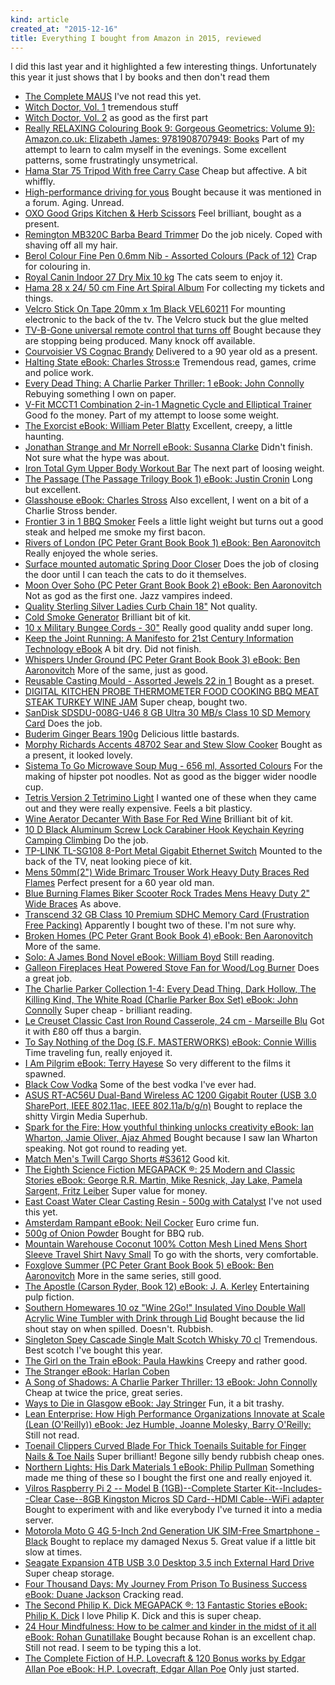 ```yaml
---
kind: article
created_at: "2015-12-16"
title: Everything I bought from Amazon in 2015, reviewed
---
```

I did this last year and it highlighted a few interesting things.  Unfortunately this year  it just shows that I by books and then don't read them

* [The Complete MAUS](https://www.amazon.co.uk/gp/product/0141014083/ref=oh_aui_detailpage_o06_s00?ie=UTF8&psc=1&tag=wwwcoldclimat-21 ) I've not read this yet.
* [Witch Doctor, Vol. 1](https://www.amazon.co.uk/gp/product/1607064413/ref=oh_aui_detailpage_o04_s00ie=UTF8&psc=1&tag=wwwcoldclimat-21) tremendous stuff
* [Witch Doctor, Vol. 2](https://www.amazon.co.uk/gp/product/1607066939/ref=oh_aui_detailpage_o01_s00?ie=UTF8&psc=1&tag=wwwcoldclimat-21) as good as the first part
* [Really RELAXING Colouring Book 9: Gorgeous Geometrics: Volume 9): Amazon.co.uk: Elizabeth James: 9781908707949: Books](https://www.amazon.co.uk/gp/product/1908707941/ref=oh_aui_detailpage_o00_s00?ie=UTF8&psc=1&tag=wwwcoldclimat-21 ) Part of my attempt to learn to calm myself in the evenings. Some excellent patterns, some frustratingly unsymetrical.
* [Hama Star 75 Tripod With free Carry Case](https://www.amazon.co.uk/gp/product/B000EOMQM2/ref=oh_aui_detailpage_o06_s00?ie=UTF8&psc=1&tag=wwwcoldclimat-21 ) Cheap but affective.  A bit whiffly.
* [High-performance driving for yous](https://www.amazon.co.uk/gp/product/B000J3JMAW/ref=oh_aui_detailpage_o00_s00?ie=UTF8&psc=1&tag=wwwcoldclimat-21 ) Bought because it was mentioned in a forum.  Aging. Unread.
* [OXO Good Grips Kitchen & Herb Scissors](https://www.amazon.co.uk/gp/product/B000KILLXM/ref=oh_aui_detailpage_o06_s00?ie=UTF8&psc=1&tag=wwwcoldclimat-21 ) Feel brilliant, bought as a present.
* [Remington MB320C Barba Beard Trimmer](https://www.amazon.co.uk/gp/product/B000OS72Y0/ref=oh_aui_detailpage_o08_s00?ie=UTF8&psc=1&tag=wwwcoldclimat-21 ) Do the job nicely.  Coped with shaving off all my hair.
* [Berol Colour Fine Pen 0.6mm Nib - Assorted Colours (Pack of 12)](https://www.amazon.co.uk/gp/product/B000SHSMGE/ref=oh_aui_detailpage_o00_s01?ie=UTF8&psc=1&tag=wwwcoldclimat-21 ) Crap for colouring in.
* [Royal Canin Indoor 27 Dry Mix 10 kg](https://www.amazon.co.uk/gp/product/B000VJW260/ref=oh_aui_detailpage_o09_s00?ie=UTF8&psc=1&tag=wwwcoldclimat-21 ) The cats seem to enjoy it.
* [Hama 28 x 24/ 50 cm Fine Art Spiral Album](https://www.amazon.co.uk/gp/product/B000VRANHW/ref=oh_aui_detailpage_o01_s00?ie=UTF8&psc=1&tag=wwwcoldclimat-21 ) For collecting my tickets and things.
* [Velcro Stick On Tape 20mm x 1m Black VEL60211](https://www.amazon.co.uk/gp/product/B0017S83PI/ref=oh_aui_detailpage_o03_s00?ie=UTF8&psc=1&tag=wwwcoldclimat-21 ) For mounting electronic to the back of the tv.  The Velcro stuck but the glue melted
* [TV-B-Gone universal remote control that turns off](https://www.amazon.co.uk/gp/product/B0022Q8CIC/ref=oh_aui_detailpage_o05_s00?ie=UTF8&psc=1&tag=wwwcoldclimat-21 ) Bought because they are stopping being produced.  Many knock off available.
* [Courvoisier VS Cognac Brandy](https://www.amazon.co.uk/gp/product/B0029ZEKJQ/ref=oh_aui_detailpage_o00_s00?ie=UTF8&psc=1&tag=wwwcoldclimat-21 ) Delivered to a 90 year old as a present.
* [Halting State eBook: Charles Stross:e](https://www.amazon.co.uk/gp/product/B002TXZR6S/ref=oh_aui_d_detailpage_o09_?ie=UTF8&psc=1&tag=wwwcoldclimat-21 ) Tremendous read, games, crime and police work.
* [Every Dead Thing: A Charlie Parker Thriller: 1 eBook: John Connolly](https://www.amazon.co.uk/gp/product/B002V09224/ref=oh_aui_d_detailpage_o06_?ie=UTF8&psc=1&tag=wwwcoldclimat-21 ) Rebuying something I own on paper.
* [V-Fit MCCT1 Combination 2-in-1 Magnetic Cycle and Elliptical Trainer](https://www.amazon.co.uk/gp/product/B002Y5XHXQ/ref=oh_aui_detailpage_o03_s00?ie=UTF8&psc=1&tag=wwwcoldclimat-21 ) Good fo the money.  Part of my attempt to loose some weight.
* [The Exorcist eBook: William Peter Blatty](https://www.amazon.co.uk/gp/product/B00355ERS8/ref=oh_aui_d_detailpage_o02_?ie=UTF8&psc=1&tag=wwwcoldclimat-21 ) Excellent, creepy, a little haunting.
* [Jonathan Strange and Mr Norrell eBook: Susanna Clarke](https://www.amazon.co.uk/gp/product/B003DVG7QY/ref=oh_aui_d_detailpage_o04_?ie=UTF8&psc=1&tag=wwwcoldclimat-21 ) Didn't finish.  Not sure what the hype was about.
* [Iron Total Gym Upper Body Workout Bar](https://www.amazon.co.uk/gp/product/B003FSTA28/ref=oh_aui_detailpage_o06_s00?ie=UTF8&psc=1&tag=wwwcoldclimat-21 ) The next part of loosing weight.
* [The Passage (The Passage Trilogy Book 1) eBook: Justin Cronin](https://www.amazon.co.uk/gp/product/B003TJA8Y2/ref=oh_aui_d_detailpage_o03_?ie=UTF8&psc=1&tag=wwwcoldclimat-21 ) Long but excellent.
* [Glasshouse eBook: Charles Stross](https://www.amazon.co.uk/gp/product/B00486U2U0/ref=oh_aui_d_detailpage_o00_?ie=UTF8&psc=1&tag=wwwcoldclimat-21 ) Also excellent, I went on a bit of a Charlie Stross bender.
* [Frontier 3 in 1 BBQ Smoker](https://www.amazon.co.uk/gp/product/B004CS2BQC/ref=oh_aui_detailpage_o01_s00?ie=UTF8&psc=1&tag=wwwcoldclimat-21 ) Feels a little light weight but turns out a good steak and helped me smoke my first bacon.
* [Rivers of London (PC Peter Grant Book Book 1) eBook: Ben Aaronovitch](https://www.amazon.co.uk/gp/product/B004K1EC1S/ref=oh_aui_d_detailpage_o07_?ie=UTF8&psc=1&tag=wwwcoldclimat-21 ) Really enjoyed the whole series.
* [Surface mounted automatic Spring Door Closer](https://www.amazon.co.uk/gp/product/B004OROUAG/ref=oh_aui_detailpage_o02_s00?ie=UTF8&psc=1&tag=wwwcoldclimat-21 ) Does the job of closing the door until I can teach the cats to do it themselves.
* [Moon Over Soho (PC Peter Grant Book Book 2) eBook: Ben Aaronovitch](https://www.amazon.co.uk/gp/product/B004VF624S/ref=oh_aui_d_detailpage_o05_?ie=UTF8&psc=1&tag=wwwcoldclimat-21 ) Not as god as the first one.  Jazz vampires indeed.
* [Quality Sterling Silver Ladies Curb Chain 18"](https://www.amazon.co.uk/gp/product/B004ZV28U0/ref=oh_aui_detailpage_o03_s00?ie=UTF8&psc=1&tag=wwwcoldclimat-21 ) Not quality.
* [Cold Smoke Generator](https://www.amazon.co.uk/gp/product/B005OHSKAQ/ref=oh_aui_detailpage_o06_s00?ie=UTF8&psc=1&tag=wwwcoldclimat-21 ) Brilliant bit of kit.  
* [10 x Military Bungee Cords - 30"](https://www.amazon.co.uk/gp/product/B005RFHA38/ref=oh_aui_detailpage_o08_s00?ie=UTF8&psc=1&tag=wwwcoldclimat-21 ) Really good quality andd super long.
* [Keep the Joint Running: A Manifesto for 21st Century Information Technology eBook](https://www.amazon.co.uk/gp/product/B0073M75NI/ref=oh_aui_d_detailpage_o09_?ie=UTF8&psc=1&tag=wwwcoldclimat-21 ) A bit dry.  Did not finish.
* [Whispers Under Ground (PC Peter Grant Book Book 3) eBook: Ben Aaronovitch](https://www.amazon.co.uk/gp/product/B007704UFC/ref=oh_aui_d_detailpage_o04_?ie=UTF8&psc=1&tag=wwwcoldclimat-21 ) More of the same, just as good.
* [Reusable Casting Mould - Assorted Jewels 22 in 1](https://www.amazon.co.uk/gp/product/B007928MBQ/ref=oh_aui_detailpage_o04_s00?ie=UTF8&psc=1&tag=wwwcoldclimat-21 ) Bought as a preset.
* [DIGITAL KITCHEN PROBE THERMOMETER FOOD COOKING BBQ MEAT STEAK TURKEY WINE JAM](https://www.amazon.co.uk/gp/product/B007CJR67C/ref=oh_aui_detailpage_o04_s00?ie=UTF8&psc=1&tag=wwwcoldclimat-21 ) Super cheap, bought two.
* [SanDisk SDSDU-008G-U46 8 GB Ultra 30 MB/s Class 10 SD Memory Card](https://www.amazon.co.uk/gp/product/B00812K4V4/ref=oh_aui_detailpage_o07_s00?ie=UTF8&psc=1&tag=wwwcoldclimat-21 ) Does the job.
* [Buderim Ginger Bears 190g](https://www.amazon.co.uk/gp/product/B00852YW4A/ref=oh_aui_detailpage_o01_s00?ie=UTF8&psc=1&tag=wwwcoldclimat-21 ) Delicious little bastards.
* [Morphy Richards Accents 48702 Sear and Stew Slow Cooker](https://www.amazon.co.uk/gp/product/B00888X55S/ref=oh_aui_detailpage_o04_s00?ie=UTF8&psc=1&tag=wwwcoldclimat-21 ) Bought as a present, it looked lovely.
* [Sistema To Go Microwave Soup Mug - 656 ml, Assorted Colours](https://www.amazon.co.uk/gp/product/B0091CQ7SM/ref=oh_aui_detailpage_o07_s00?ie=UTF8&psc=1&tag=wwwcoldclimat-21 ) For the making of hipster pot noodles.  Not as good as the bigger wider noodle cup.
* [Tetris Version 2 Tetrimino Light](https://www.amazon.co.uk/gp/product/B009USUO68/ref=oh_aui_detailpage_o07_s00?ie=UTF8&psc=1&tag=wwwcoldclimat-21 ) I wanted one of these when they came out and they were really expensive.  Feels a bit plasticy.
* [Wine Aerator Decanter With Base For Red Wine](https://www.amazon.co.uk/gp/product/B009YHROJK/ref=oh_aui_detailpage_o05_s00?ie=UTF8&psc=1&tag=wwwcoldclimat-21 ) Brilliant bit of kit.
* [10 D Black Aluminum Screw Lock Carabiner Hook Keychain Keyring Camping Climbing](https://www.amazon.co.uk/gp/product/B00A08XDLK/ref=oh_aui_detailpage_o09_s00?ie=UTF8&psc=1&tag=wwwcoldclimat-21 ) Do the job.
* [TP-LINK TL-SG108 8-Port Metal Gigabit Ethernet Switch](https://www.amazon.co.uk/gp/product/B00A121WN6/ref=oh_aui_detailpage_o08_s00?ie=UTF8&psc=1&tag=wwwcoldclimat-21 ) Mounted to the back of the TV, neat looking piece of kit.
* [Mens 50mm(2") Wide Brimarc Trouser Work Heavy Duty Braces Red Flames](https://www.amazon.co.uk/gp/product/B00AD6M2DO/ref=oh_aui_detailpage_o08_s00?ie=UTF8&psc=1&tag=wwwcoldclimat-21 ) Perfect present for a 60 year old man.
* [Blue Burning Flames Biker Scooter Rock Trades Mens Heavy Duty 2" Wide Braces](https://www.amazon.co.uk/gp/product/B00AYIRW5Y/ref=oh_aui_detailpage_o08_s00?ie=UTF8&psc=1&tag=wwwcoldclimat-21 ) As above.
* [Transcend 32 GB Class 10 Premium SDHC Memory Card (Frustration Free Packing)](https://www.amazon.co.uk/gp/product/B00B1862ZW/ref=oh_aui_detailpage_o06_s00?ie=UTF8&psc=1&tag=wwwcoldclimat-21 ) Apparently I bought two of these.  I'm not sure why.
* [Broken Homes (PC Peter Grant Book Book 4) eBook: Ben Aaronovitch](https://www.amazon.co.uk/gp/product/B00B8TBXJY/ref=oh_aui_d_detailpage_o02_?ie=UTF8&psc=1&tag=wwwcoldclimat-21 ) More of the same.
* [Solo: A James Bond Novel eBook: William Boyd](https://www.amazon.co.uk/gp/product/B00BHD3TIE/ref=oh_aui_d_detailpage_o00_?ie=UTF8&psc=1&tag=wwwcoldclimat-21 ) Still reading.
* [Galleon Fireplaces Heat Powered Stove Fan for Wood/Log Burner](https://www.amazon.co.uk/gp/product/B00BLHX4DQ/ref=oh_aui_detailpage_o05_s00?ie=UTF8&psc=1&tag=wwwcoldclimat-21 ) Does a great job.
* [The Charlie Parker Collection 1-4: Every Dead Thing, Dark Hollow, The Killing Kind, The White Road (Charlie Parker Box Set) eBook: John Connolly](https://www.amazon.co.uk/gp/product/B00BMUVVXW/ref=oh_aui_d_detailpage_o05_?ie=UTF8&psc=1&tag=wwwcoldclimat-21 ) Super cheap - brilliant reading.
* [Le Creuset Classic Cast Iron Round Casserole, 24 cm - Marseille Blu](https://www.amazon.co.uk/gp/product/B00BOSY1Y8/ref=oh_aui_detailpage_o03_s00?ie=UTF8&psc=1&tag=wwwcoldclimat-21 ) Got it with £80 off thus a bargin.
* [To Say Nothing of the Dog (S.F. MASTERWORKS) eBook: Connie Willis](https://www.amazon.co.uk/gp/product/B00CLRG70C/ref=oh_aui_d_detailpage_o00_?ie=UTF8&psc=1&tag=wwwcoldclimat-21 ) Time traveling fun, really enjoyed it.
* [I Am Pilgrim eBook: Terry Hayese](https://www.amazon.co.uk/gp/product/B00D3NSDVO/ref=oh_aui_d_detailpage_o07_?ie=UTF8&psc=1&tag=wwwcoldclimat-21 ) So very different to the films it spawned.
* [Black Cow Vodka](https://www.amazon.co.uk/gp/product/B00DC2WEPW/ref=oh_aui_detailpage_o04_s00?ie=UTF8&psc=1&tag=wwwcoldclimat-21 ) Some of the best vodka I've ever had.
* [ASUS RT-AC56U Dual-Band Wireless AC 1200 Gigabit Router (USB 3.0 SharePort, IEEE 802.11ac, IEEE 802.11a/b/g/n)](https://www.amazon.co.uk/gp/product/B00DYT2MPK/ref=oh_aui_detailpage_o08_s00?ie=UTF8&psc=1&tag=wwwcoldclimat-21 ) Bought to replace the shitty Virgin Media Superhub.
* [Spark for the Fire: How youthful thinking unlocks creativity eBook: Ian Wharton, Jamie Oliver, Ajaz Ahmed](https://www.amazon.co.uk/gp/product/B00GGG42OM/ref=oh_aui_d_detailpage_o03_?ie=UTF8&psc=1&tag=wwwcoldclimat-21 ) Bought because I saw Ian Wharton speaking.  Not got round to reading yet.
* [Match Men's Twill Cargo Shorts #S3612](https://www.amazon.co.uk/gp/product/B00GHF2GYU/ref=oh_aui_detailpage_o03_s00?ie=UTF8&psc=1&tag=wwwcoldclimat-21 ) Good kit.
* [The Eighth Science Fiction MEGAPACK ®: 25 Modern and Classic Stories eBook: George R.R. Martin, Mike Resnick, Jay Lake, Pamela Sargent, Fritz Leiber](https://www.amazon.co.uk/gp/product/B00GU4Y452/ref=oh_aui_d_detailpage_o01_?ie=UTF8&psc=1&tag=wwwcoldclimat-21 ) Super value for money.
* [East Coast Water Clear Casting Resin - 500g with Catalyst](https://www.amazon.co.uk/gp/product/B00HH64Z0G/ref=oh_aui_detailpage_o04_s00?ie=UTF8&psc=1&tag=wwwcoldclimat-21 ) I've not used this yet.
* [Amsterdam Rampant eBook: Neil Cocker](https://www.amazon.co.uk/gp/product/B00IC8MR12/ref=oh_aui_d_detailpage_o04_?ie=UTF8&psc=1&tag=wwwcoldclimat-21 ) Euro crime fun.
* [500g of Onion Powder](https://www.amazon.co.uk/gp/product/B00ISTLPYU/ref=oh_aui_detailpage_o08_s00?ie=UTF8&psc=1&tag=wwwcoldclimat-21 ) Bought for BBQ rub.
* [Mountain Warehouse Coconut 100% Cotton Mesh Lined Mens Short Sleeve Travel Shirt Navy Small](https://www.amazon.co.uk/gp/product/B00JB8ERVA/ref=oh_aui_detailpage_o02_s00?ie=UTF8&psc=1&tag=wwwcoldclimat-21 ) To go with the shorts, very comfortable.
* [Foxglove Summer (PC Peter Grant Book Book 5) eBook: Ben Aaronovitch](https://www.amazon.co.uk/gp/product/B00JZVKSMA/ref=oh_aui_d_detailpage_o02_?ie=UTF8&psc=1&tag=wwwcoldclimat-21 ) More in the same series, still good.
* [The Apostle (Carson Ryder, Book 12) eBook: J. A. Kerley](https://www.amazon.co.uk/gp/product/B00LKWMXEI/ref=oh_aui_d_detailpage_o02_?ie=UTF8&psc=1&tag=wwwcoldclimat-21 ) Entertaining pulp fiction.
* [Southern Homewares 10 oz "Wine 2Go!" Insulated Vino Double Wall Acrylic Wine Tumbler with Drink through Lid](https://www.amazon.co.uk/gp/product/B00LXGPI8E/ref=oh_aui_detailpage_o00_s00?ie=UTF8&psc=1&tag=wwwcoldclimat-21 ) Bought because the lid shout stay on when spilled.  Doesn't. Rubbish.
* [Singleton Spey Cascade Single Malt Scotch Whisky 70 cl](https://www.amazon.co.uk/gp/product/B00MB8YRIA/ref=oh_aui_detailpage_o07_s00?ie=UTF8&psc=1&tag=wwwcoldclimat-21 ) Tremendous.  Best scotch I've bought this year.
* [The Girl on the Train eBook: Paula Hawkins](https://www.amazon.co.uk/gp/product/B00NOPQU2K/ref=oh_aui_d_detailpage_o00_?ie=UTF8&psc=1&tag=wwwcoldclimat-21 ) Creepy and rather good.
* [The Stranger eBook: Harlan Coben](https://www.amazon.co.uk/gp/product/B00NPZZMBY/ref=oh_aui_d_detailpage_o08_?ie=UTF8&psc=1&tag=wwwcoldclimat-21 )
* [A Song of Shadows: A Charlie Parker Thriller: 13 eBook: John Connolly](https://www.amazon.co.uk/gp/product/B00OLP7UV2/ref=oh_aui_d_detailpage_o07_?ie=UTF8&psc=1&tag=wwwcoldclimat-21 ) Cheap at twice the price, great series.
* [Ways to Die in Glasgow eBook: Jay Stringer](https://www.amazon.co.uk/gp/product/B00QKUW8TU/ref=oh_aui_d_detailpage_o01_?ie=UTF8&psc=1&tag=wwwcoldclimat-21 ) Fun, it a bit trashy.
* [Lean Enterprise: How High Performance Organizations Innovate at Scale (Lean (O'Reilly)) eBook: Jez Humble, Joanne Molesky, Barry O'Reilly:](https://www.amazon.co.uk/gp/product/B00QL5MSF8/ref=oh_aui_d_detailpage_o01_?ie=UTF8&psc=1&tag=wwwcoldclimat-21 ) Still not read.
* [Toenail Clippers Curved Blade For Thick Toenails Suitable for Finger Nails & Toe Nails](https://www.amazon.co.uk/gp/product/B00QVUA5FI/ref=oh_aui_detailpage_o09_s00?ie=UTF8&psc=1&tag=wwwcoldclimat-21 ) Super brilliant!  Begone silly bendy rubbish cheap ones.
* [Northern Lights: His Dark Materials 1 eBook: Philip Pullman](https://www.amazon.co.uk/gp/product/B00SSJYFAQ/ref=oh_aui_d_detailpage_o08_?ie=UTF8&psc=1&tag=wwwcoldclimat-21 ) Something made me thing of these so I bought the first one and really enjoyed it.
* [Vilros Raspberry Pi 2 -- Model B (1GB)--Complete Starter Kit--Includes--Clear Case--8GB Kingston Micros SD Card--HDMI Cable--WiFi adapter](https://www.amazon.co.uk/gp/product/B00T53135O/ref=oh_aui_detailpage_o09_s00?ie=UTF8&psc=1&tag=wwwcoldclimat-21 ) Bought to experiment with and like everybody I've turned it into a media server.
* [Motorola Moto G 4G 5-Inch 2nd Generation UK SIM-Free Smartphone - Black](https://www.amazon.co.uk/gp/product/B00UJAP24A/ref=oh_aui_detailpage_o01_s00?ie=UTF8&psc=1&tag=wwwcoldclimat-21 ) Bought to replace my damaged Nexus 5.  Great value if a little bit slow at times.
* [Seagate Expansion 4TB USB 3.0 Desktop 3.5 inch External Hard Drive](https://www.amazon.co.uk/gp/product/B00UNA1OBQ/ref=oh_aui_detailpage_o06_s00?ie=UTF8&psc=1&tag=wwwcoldclimat-21 ) Super cheap storage.
* [Four Thousand Days: My Journey From Prison To Business Success eBook: Duane Jackson](https://www.amazon.co.uk/gp/product/B00W3QRNWM/ref=oh_aui_d_detailpage_o08_?ie=UTF8&psc=1&tag=wwwcoldclimat-21 ) Cracking read.
* [The Second Philip K. Dick MEGAPACK ®: 13 Fantastic Stories eBook: Philip K. Dick](https://www.amazon.co.uk/gp/product/B00YSYY6TK/ref=oh_aui_d_detailpage_o02_?ie=UTF8&psc=1&tag=wwwcoldclimat-21 ) I love Philip K. Dick and this is super cheap.
* [24 Hour Mindfulness: How to be calmer and kinder in the midst of it all eBook: Rohan Gunatillake](https://www.amazon.co.uk/gp/product/B00ZCCXBZM/ref=oh_aui_d_detailpage_o09_?ie=UTF8&psc=1&tag=wwwcoldclimat-21 ) Bought because Rohan is an excellent chap. Still not read.  I seem to be typing this a lot.
* [The Complete Fiction of H.P. Lovecraft & 120 Bonus works by Edgar Allan Poe eBook: H.P. Lovecraft, Edgar Allan Poe](https://www.amazon.co.uk/gp/product/B017L5F6SW/ref=oh_aui_d_detailpage_o02_?ie=UTF8&psc=1&tag=wwwcoldclimat-21 ) Only just started.
